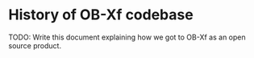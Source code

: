 # History of OB-Xf codebase

TODO: Write this document explaining
how we got to OB-Xf as an open source 
product.